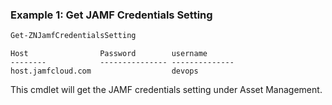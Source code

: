 ### Example 1: Get JAMF Credentials Setting
```powershell
Get-ZNJamfCredentialsSetting
```

```output
Host                Password        username
--------            --------------- --------------
host.jamfcloud.com                  devops
```

This cmdlet will get the JAMF credentials setting under Asset Management.
